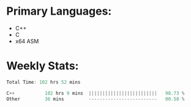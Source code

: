 # Primary Languages:
- C++
- C
- x64 ASM

# Weekly Stats:
<!--START_SECTION:waka-->

```C++
Total Time: 102 hrs 52 mins

C++           102 hrs 9 mins  |||||||||||||||||||||||||   98.73 %
Other         36 mins         -------------------------   00.58 %
```

<!--END_SECTION:waka-->


